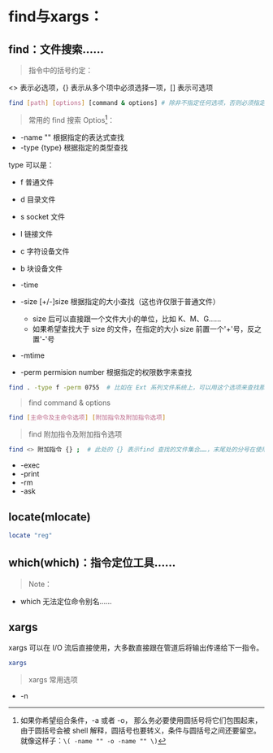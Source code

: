 # find与xargs：

## find：文件搜索……

> 指令中的括号约定：

<> 表示必选项，{} 表示从多个项中必须选择一项，[] 表示可选项

```Bash
find [path] [options] [command & options] # 除非不指定任何选项，否则必须指定 path 并紧跟在 find 后，所有选项之前……
```

> 常用的 find 搜索 Optios[^option]： 
 

+ -name "" 根据指定的表达式查找
+ -type {type} 根据指定的类型查找

type 可以是：

  + f 普通文件
  + d 目录文件
  + s socket 文件
  + l 链接文件
  + c 字符设备文件
  + b 块设备文件

+ -time 

+ -size [+/-]size 根据指定的大小查找（这也许仅限于普通文件）

  + size 后可以直接跟一个文件大小的单位，比如 K、M、G……
  + 如果希望查找大于 size 的文件，在指定的大小 size 前置一个'+'号，反之置'-'号

+ -mtime 

+ -perm permision number 根据指定的权限数字来查找

```Bash
find . -type f -perm 0755  # 比如在 Ext 系列文件系统上，可以用这个选项来查找那些可执行的普通文件。
```

> find command & options

```Bash
find [主命令及主命令选项] [附加指令及附加指令选项]
```


> find 附加指令及附加指令选项

```Bash
find <> 附加指令 {} ;  # 此处的 {} 表示find 查找的文件集合……，末尾处的分号在使用时要使用单引号或者转移符去引用。
```

+ -exec 
+ -print
+ -rm
+ -ask


[^option]: 如果你希望组合条件，-a 或者 -o， 那么务必要使用圆括号将它们包围起来，由于圆括号会被 shell 解释，圆括号也要转义，条件与圆括号之间还要留空。就像这样子：`\( -name "" -o -name "" \)`

## locate(mlocate)
```Bash
locate "reg"
```

## which(which)：指令定位工具……

> Note：

+ which 无法定位命令别名……


## xargs

xargs 可以在 I/O 流后直接使用，大多数直接跟在管道后将输出传递给下一指令。

```Bash
xargs

```

> xargs 常用选项

+ -n

